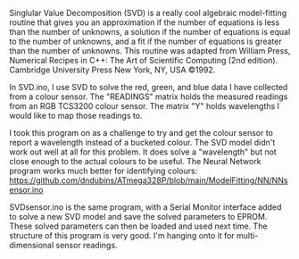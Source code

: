 Singlular Value Decomposition (SVD) is a really cool algebraic model-fitting routine that gives you an approximation if the number of equations is less than the number of unknowns, a solution if the number of equations is equal to the number of unknowns, and a fit if the number of equations is greater than the number of unknowns. This routine was adapted from  William Press, Numerical Recipes in C++: The Art of Scientific Computing (2nd edition). Cambridge University Press New York, NY, USA ©1992. 

In SVD.ino, I use SVD to solve the red, green, and blue data I have collected from a colour sensor. The "READINGS" matrix holds the measured readings from an RGB TCS3200 colour sensor. The matrix "Y" holds wavelengths I would like to map those readings to.

I took this program on as a challenge to try and get the colour sensor to report a wavelength instead of a bucketed colour. The SVD model didn't work out well at all for this problem. It does solve a "wavelength" but not close enough to the actual colours to be useful. The Neural Network program works much better for identifying colours:
https://github.com/dndubins/ATmega328P/blob/main/ModelFitting/NN/NNsensor.ino<p>

SVDsensor.ino is the same program, with a Serial Monitor interface added to solve a new SVD model and save the solved parameters to EPROM. These solved parameters can then be loaded and used next time. The structure of this program is very good. I'm hanging onto it for multi-dimensional sensor readings. 
